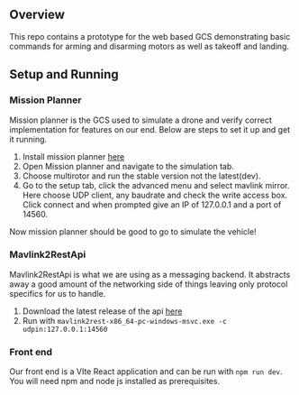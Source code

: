 ## Overview

This repo contains a prototype for the web based GCS demonstrating basic commands for arming and disarming motors as well as takeoff and landing.

## Setup and Running

### Mission Planner

Mission planner is the GCS used to simulate a drone and verify correct implementation for features on our end. Below are steps to set it up and get it running.

1. Install mission planner [here](https://ardupilot.org/planner/docs/mission-planner-installation.html)
2. Open Mission planner and navigate to the simulation tab.
3. Choose multirotor and run the stable version not the latest(dev).
4. Go to the setup tab, click the advanced menu and select mavlink mirror. Here choose UDP client, any baudrate and check the write access box. Click connect and when prompted give an IP of 127.0.0.1 and a port of 14560.

Now mission planner should be good to go to simulate the vehicle!

### Mavlink2RestApi

Mavlink2RestApi is what we are using as a messaging backend. It abstracts away a good amount of the networking side of things leaving only protocol specifics for us to handle.

1. Download the latest release of the api [here](https://github.com/mavlink/mavlink2rest)
2. Run with ```mavlink2rest-x86_64-pc-windows-msvc.exe -c udpin:127.0.0.1:14560```

### Front end

Our front end is a VIte React application and can be run with ```npm run dev```. You will need npm and node js installed as prerequisites.
